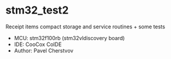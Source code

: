 # stm32_test2

Receipt items compact storage and service routines + some tests

* MCU: stm32f100rb (stm32vldiscovery board)
* IDE: CooCox CoIDE
* Author: Pavel Cherstvov
